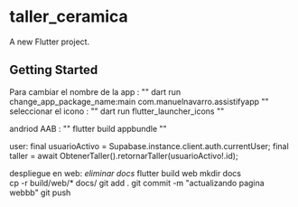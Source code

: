 # taller_ceramica

A new Flutter project.

## Getting Started

Para cambiar el nombre de la app :
""
dart run change_app_package_name:main com.manuelnavarro.assistifyapp
""
seleccionar el icono :
""
dart run flutter_launcher_icons 
""

andriod AAB :
""
flutter build appbundle
""

user:
    final usuarioActivo = Supabase.instance.client.auth.currentUser;
    final taller = await ObtenerTaller().retornarTaller(usuarioActivo!.id);

despliegue en web:
*eliminar docs*
flutter build web
mkdir docs    
cp -r build/web/* docs/
git add .
git commit -m "actualizando pagina webbb" 
git push